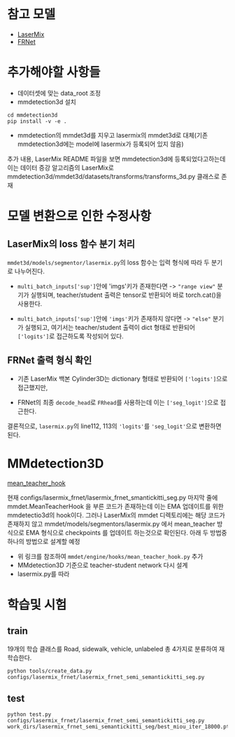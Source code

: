 # 참고 모델
- [LaserMix](https://github.com/ldkong1205/LaserMix)
- [FRNet](https://github.com/Xiangxu-0103/FRNet)


# 추가해야할 사항들 
- 데이터셋에 맞는 data_root 조정
- mmdetection3d 설치
```
cd mmdetection3d
pip install -v -e .
```
- mmdetection의 mmdet3d를 지우고 lasermix의 mmdet3d로 대체(기존 mmdetection3d에는 model에 lasermix가 등록되어 있지 않음)

추가 내용, LaserMix README 파일을 보면 mmdetection3d에 등록되었다고하는데 이는 데이터 증강 알고리즘의 LaserMix로 mmdetection3d/mmdet3d/datasets/transforms/transforms_3d.py 클래스로 존재


# 모델 변환으로 인한 수정사항
## LaserMix의 loss 함수 분기 처리
```mmdet3d/models/segmentor/lasermix.py```의 loss 함수는 입력 형식에 따라 두 분기로 나누어진다.

- ```multi_batch_inputs['sup']```안에 'imgs'키가 존재한다면
 -> ```"range view"``` 분기가 실행되며, teacher/student 출력은 tensor로 반환되어 바로 torch.cat()을 사용한다.

- ```multi_batch_inputs['sup']```안에 ```'imgs'```키가 존재하지 않다면
 -> ```"else"``` 분기가 실행되고, 여기서는 teacher/student 출력이 dict 형태로 반환되어 ```['logits']```로 접근하도록 작성되어 있다.

## FRNet 출력 형식 확인
- 기존 LaserMix 백본 Cylinder3D는 dictionary 형태로 반환되어 ```['logits']```으로 접근했지만,

- FRNet의 최종 ```decode_head```로 ```FRhead```를 사용하는데 이는 ```['seg_logit']```으로 접근한다. 

결론적으로, ```lasermix.py```의 line112, 113의 ```'logits'```를 ```'seg_logit'```으로 변환하면 된다.


# MMdetection3D
[mean_teacher_hook](https://mmdetection.readthedocs.io/en/3.x/_modules/mmdet/engine/hooks/mean_teacher_hook.html)

현재 configs/lasermix_frnet/lasermix_frnet_smantickitti_seg.py 마지막 줄에 mmdet.MeanTeacherHook 을 부른 코드가 존재하는데 이는 EMA 업데이트를 위한 mmdetectio3d의 hook이다.
그러나 LaserMix의 mmdet 디렉토리에는 해당 코드가 존재하지 않고 mmdet/models/segmentors/lasermix.py 에서 mean_teacher 방식으로 EMA 형식으로 checkpoints 를 업데이트 하는것으로 확인된다. 아래 두 방법중 하나의 방법으로 설계할 예정
- 위 링크를 참조하여 ```mmdet/engine/hooks/mean_teacher_hook.py``` 추가 
- MMdetection3D 기준으로 teacher-student network 다시 설계
- lasermix.py를 따라 


# 학습및 시험
## train

19개의 학습 클래스를 Road, sidewalk, vehicle, unlabeled 총 4가지로 분류하여 재 학습한다.

```
python tools/create_data.py configs/lasermix_frnet/lasermix_frnet_semi_semantickitti_seg.py
```

## test

```
python test.py configs/lasermix_frnet/lasermix_frnet_semi_semantickitti_seg.py work_dirs/lasermix_frnet_semi_semantickitti_seg/best_miou_iter_18000.pth
```

